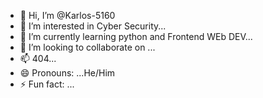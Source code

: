 - 👋 Hi, I’m @Karlos-5160
- 👀 I’m interested in Cyber Security...
- 🌱 I’m currently learning python and Frontend WEb DEV...
- 💞️ I’m looking to collaborate on ...
- 📫 404...
- 😄 Pronouns: ...He/Him
- ⚡ Fun fact: ...

<!---
Karlos-5160/Karlos-5160 is a ✨ special ✨ repository because its `README.md` (this file) appears on your GitHub profile.
You can click the Preview link to take a look at your changes.
--->

